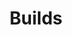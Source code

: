 ---
title: Builds
short_name: Builds
subheading: Automatically build your Jekyll site
icon: console
order: 3
pitch:
  - heading: Your Jekyll build fully automated
    text: Have complete control over how your Jekyll site builds.
    icon: under-construction
  - heading: Your Jekyll environment in the cloud
    text: Replicate your local environment in the cloud. On every commit CloudCannon installs your Gemfile, builds your site and pushes it to the CMS and hosting.
    icon: air-support
  - heading: A build to match your requirements
    text: Push the boundaries of what Jekyll is capable of by installing Jekyll plugins or writing your own. CloudCannon runs your build in a sandboxed environment so you’re safe to run your own code.
    icon: festivities
  - heading: Automatic asset compression
    text: Squeeze every ounce of performance out of your site without having to lift a finger. CloudCannon automatically minifies your CSS and JavaScript to make sure your site loads snappy for visitors.
    icon: file-bundle
  - heading: Customise your build for different environments
    text: With environment variables you can use different values on your website depending on the environment. For example you might serve assets locally on your staging environment but from a CDN on production.
    icon: programmer
  - heading: Scheduling
    text: Do you have content that needs to go live at 2am? Get a good night sleep by using scheduling to publish content at a future point in time. 
    icon: time-management
  - heading: Multiple sites made easy
    text: Share your layout, CSS, JavaScript and other assets across multiple sites to ensure they’re consistent and easy to maintain. Jekyll themes make managing multiple sites with a similar layout a breeze.
    icon: onboarding
---